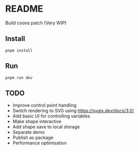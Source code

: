 # README

Build coons patch (Very WIP)

## Install

```
pnpm install
```

## Run

```
pnpm run dev
```

## TODO

- Improve control point handling
- Switch rendering to SVG using https://svgjs.dev/docs/3.0/
- Add basic UI for controlling variables
- Make shape interactive
- Add shape save to local storage
- Separate demo
- Publish as package
- Performance optimisation
